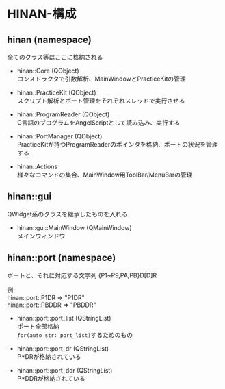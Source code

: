 # HINAN-構成

## hinan (namespace)
全てのクラス等はここに格納される

- hinan::Core (QObject)  
コンストラクタで引数解析、MainWindowとPracticeKitの管理  

- hinan::PracticeKit (QObject)  
スクリプト解析とポート管理をそれぞれスレッドで実行させる

- hinan::ProgramReader (QObject)  
C言語のプログラムをAngelScriptとして読み込み、実行する

- hinan::PortManager (QObject)  
PracticeKitが持つProgramReaderのポインタを格納、ポートの状況を管理する

- hinan::Actions  
様々なコマンドの集合、MainWindow用ToolBar/MenuBarの管理

## hinan::gui
QWidget系のクラスを継承したものを入れる

- hinan::gui::MainWindow (QMainWindow)  
メインウィンドウ

## hinan::port (namespace)  
ポートと、それに対応する文字列
{P1~P9,PA,PB}D[D]R

例:  
hinan::port::P1DR => "P1DR"  
hinan::port::PBDDR => "PBDDR"  

- hinan::port::port_list (QStringList)  
ポート全部格納  
`for(auto str: port_list)`するためのもの

- hinan::port::port_dr (QStringList)  
P*DRが格納されている

- hinan::port::port_ddr (QStringList)  
P*DDRが格納されている
